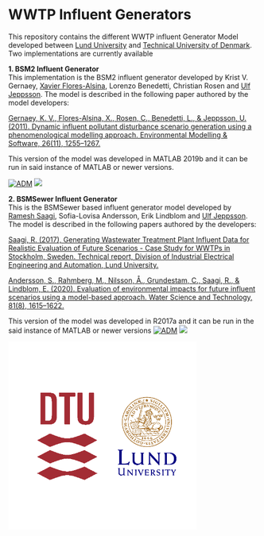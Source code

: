 # WWTP Influent Generators

This repository contains the different WWTP influent Generator Model developed between [Lund University](https://www.iea.lth.se/) and [Technical University of Denmark](https://www.kt.dtu.dk/english/research/prosys). Two implementations are currently available  

<strong>1. BSM2 Influent Generator</strong>  
This implementation is the BSM2 influent generator developed by Krist V. Gernaey, [Xavier Flores-Alsina](https://github.com/xfalsina), Lorenzo Benedetti, Christian Rosen and [Ulf Jeppsson](https://github.com/ulfjeppsson). The model is described in the following paper authored by the model developers: 

[Gernaey, K. V., Flores-Alsina, X., Rosen, C., Benedetti, L., & Jeppsson, U. (2011). Dynamic influent pollutant disturbance scenario generation using a phenomenological modelling approach. Environmental Modelling & Software, 26(11), 1255–1267.](https://doi.org/10.1016/j.envsoft.2011.06.001) 

This version of the model was developed in MATLAB 2019b and it can be run in said instance of MATLAB or newer versions.

[![ADM](https://img.shields.io/badge/DOWNLOAD%20BSM2%20Influent%20Generator-990000?style=for-the-badge)](https://github.com/wwtmodels/Influent-Generator-Models/releases/download/v1/BSM2.influent.generator.zip) [![](https://img.shields.io/github/downloads/wwtmodels/Influent-Generator-Models/v1/total?color=990000&label=Downloads&style=for-the-badge)](https://github.com/wwtmodels/Influent-Generator-Models) 

<strong>2. BSMSewer Influent Generator</strong>  
This is the BSMSewer based influent generator model developed by [Ramesh Saagi](https://github.com/rsaagi), Sofia-Lovisa Andersson, Erik Lindblom and [Ulf Jeppsson](https://github.com/ulfjeppsson). The model is described in the following papers authored by the developers:

[Saagi, R. (2017), Generating Wastewater Treatment Plant Influent Data for Realistic Evaluation of Future Scenarios - Case Study for WWTPs in Stockholm, Sweden. Technical report, Division of Industrial Electrical Engineering and Automation, Lund University.](https://www.iea.lth.se/publications/Reports/LTH-IEA-7268.pdf)

[Andersson, S., Rahmberg, M., Nilsson, Å., Grundestam, C., Saagi, R., & Lindblom, E. (2020). Evaluation of environmental impacts for future influent scenarios using a model-based approach. Water Science and Technology, 81(8), 1615–1622.](https://doi.org/10.2166/wst.2020.183)

This version of the model was developed in R2017a and it can be run in the said instance of MATLAB or newer versions
[![ADM](https://img.shields.io/badge/DOWNLOAD%20BSMSewer%20Influent%20Generator-990000?style=for-the-badge)](https://github.com/wwtmodels/Influent-Generator-Models/releases/download/BSMSewerInfGen/influentgenerator2018.zip) [![](https://img.shields.io/github/downloads/wwtmodels/Influent-Generator-Models/BSMSewerInfGen/total?color=990000&label=Downloads&style=for-the-badge)](https://github.com/wwtmodels/Influent-Generator-Models) 


![logo](logo.png)
